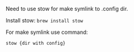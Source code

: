 Need to use stow for make symlink to .config dir.

Install stow:
```brew install stow```

For make symlink use command:

```stow {dir with config}```
